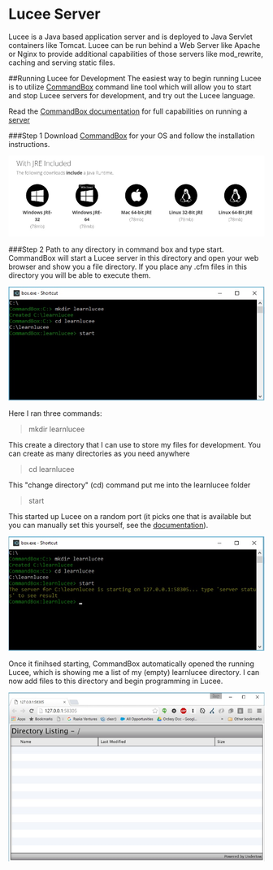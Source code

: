 # Lucee Server

Lucee is a Java based application server and is deployed to Java Servlet containers like Tomcat. Lucee can be run behind a Web Server like Apache or Nginx to provide additional capabilities of those servers like mod_rewrite, caching and serving static files.

##Running Lucee for Development
The easiest way to begin running Lucee is to utilize [CommandBox](https://www.ortussolutions.com/products/commandbox) command line tool which will allow you to start and stop Lucee servers for development, and try out the Lucee language. 

Read the [CommandBox documentation](http://commandbox.ortusbooks.com/content/) for full capabilities on running a [server](https://ortus.gitbooks.io/commandbox-documentation/content/embedded_server/embedded_server.html)

###Step 1
Download [CommandBox](https://www.ortussolutions.com/products/commandbox) for your OS and follow the installation instructions.

![](commandbox-download.jpg)

###Step 2
Path to any directory in command box and type start. CommandBox will start a Lucee server in this directory and open your web browser and show you a file directory. If you place any .cfm files in this directory you will be able to execute them. 

![](commandbox-start.jpg)

Here I ran three commands:
> mkdir learnlucee 

This create a directory that I can use to store my files for development. You can create as many directories as you need anywhere

> cd learnlucee

This "change directory" (cd) command put me into the learnlucee folder

> start

This started up Lucee on a random port (it picks one that is available but you can manually set this yourself, see the [documentation](https://ortus.gitbooks.io/commandbox-documentation/content/embedded_server/embedded_server.html)). 

![](commandbox-started.jpg)

Once it finihsed starting, CommandBox automatically opened the running Lucee, which is showing me a list of my (empty) learnlucee directory. I can now add files to this directory and begin programming in Lucee.

![](commandbox-directory.jpg)





